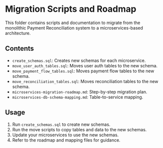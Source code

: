 # Migration Scripts and Roadmap

This folder contains scripts and documentation to migrate from the monolithic Payment Reconciliation system to a microservices-based architecture.

## Contents
- `create_schemas.sql`: Creates new schemas for each microservice.
- `move_user_auth_tables.sql`: Moves user auth tables to the new schema.
- `move_payment_flow_tables.sql`: Moves payment flow tables to the new schema.
- `move_reconciliation_tables.sql`: Moves reconciliation tables to the new schema.
- `microservices-migration-roadmap.md`: Step-by-step migration plan.
- `microservices-db-schema-mapping.md`: Table-to-service mapping.

## Usage
1. Run `create_schemas.sql` to create new schemas.
2. Run the move scripts to copy tables and data to the new schemas.
3. Update your microservices to use the new schemas.
4. Refer to the roadmap and mapping files for guidance.
